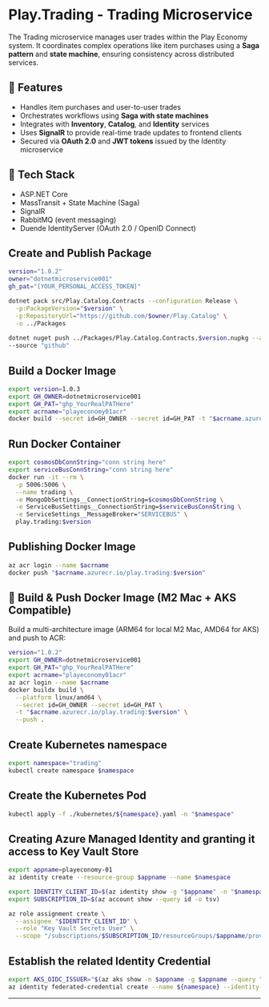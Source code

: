 # Play.Trading - Trading Microservice

The Trading microservice manages user trades within the Play Economy system. It coordinates complex operations like item purchases using a **Saga pattern** and **state machine**, ensuring consistency across distributed services.

## 🔁 Features

- Handles item purchases and user-to-user trades
- Orchestrates workflows using **Saga with state machines**
- Integrates with **Inventory**, **Catalog**, and **Identity** services
- Uses **SignalR** to provide real-time trade updates to frontend clients
- Secured via **OAuth 2.0** and **JWT tokens** issued by the Identity microservice

## 🧱 Tech Stack

- ASP.NET Core
- MassTransit + State Machine (Saga)
- SignalR
- RabbitMQ (event messaging)
- Duende IdentityServer (OAuth 2.0 / OpenID Connect)


## Create and Publish Package
```bash
version="1.0.2"
owner="dotnetmicroservice001"
gh_pat="[YOUR_PERSONAL_ACCESS_TOKEN]"

dotnet pack src/Play.Catalog.Contracts --configuration Release \
  -p:PackageVersion="$version" \
  -p:RepositoryUrl="https://github.com/$owner/Play.Catalog" \
  -o ../Packages
  
dotnet nuget push ../Packages/Play.Catalog.Contracts.$version.nupkg --api-key $gh_pat \
--source "github"
```

## Build a Docker Image
```bash
export version=1.0.3
export GH_OWNER=dotnetmicroservice001
export GH_PAT="ghp_YourRealPATHere"
export acrname="playeconomy01acr"
docker build --secret id=GH_OWNER --secret id=GH_PAT -t "$acrname.azurecr.io/play.trading:$version" .
```

## Run Docker Container
```bash 
export cosmosDbConnString="conn string here"
export serviceBusConnString="conn string here"
docker run -it --rm \
  -p 5006:5006 \
  --name trading \
  -e MongoDbSettings__ConnectionString=$cosmosDbConnString \
  -e ServiceBusSettings__ConnectionString=$serviceBusConnString \
  -e ServiceSettings__MessageBroker="SERVICEBUS" \
  play.trading:$version
```

## Publishing Docker Image
```bash 
az acr login --name $acrname
docker push "$acrname.azurecr.io/play.trading:$version"
```
## 🐳 Build & Push Docker Image (M2 Mac + AKS Compatible)

Build a multi-architecture image (ARM64 for local M2 Mac, AMD64 for AKS) and push to ACR:
```bash
version="1.0.2"
export GH_OWNER=dotnetmicroservice001
export GH_PAT="ghp_YourRealPATHere"
export acrname="playeconomy01acr"
az acr login --name $acrname
docker buildx build \
  --platform linux/amd64 \
  --secret id=GH_OWNER --secret id=GH_PAT \
  -t "$acrname.azurecr.io/play.trading:$version" \
  --push .
```

## Create Kubernetes namespace
```bash 
export namespace="trading"
kubectl create namespace $namespace 
```
## Create the Kubernetes Pod
```bash
kubectl apply -f ./kubernetes/${namespace}.yaml -n "$namespace"
```

## Creating Azure Managed Identity and granting it access to Key Vault Store
```bash
export appname=playeconomy-01
az identity create --resource-group $appname --name $namespace 

export IDENTITY_CLIENT_ID=$(az identity show -g "$appname" -n "$namespace" --query clientId -o tsv)
export SUBSCRIPTION_ID=$(az account show --query id -o tsv)

az role assignment create \
  --assignee "$IDENTITY_CLIENT_ID" \
  --role "Key Vault Secrets User" \
  --scope "/subscriptions/$SUBSCRIPTION_ID/resourceGroups/$appname/providers/Microsoft.KeyVault/vaults/$appname"
```

## Establish the related Identity Credential
```bash
export AKS_OIDC_ISSUER="$(az aks show -n $appname -g $appname --query "oidcIssuerProfile.issuerUrl" -otsv)"
az identity federated-credential create --name ${namespace} --identity-name "${namespace}" --resource-group "${appname}" --issuer "${AKS_OIDC_ISSUER}" --subject system:serviceaccount:"${namespace}":"${namespace}-serviceaccount" --audience api://AzureADTokenExchange
```
---
